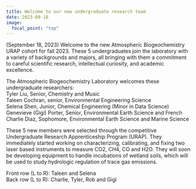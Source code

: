 ```yaml
---
title: Welcome to our new undergraduate research team
date: 2023-09-18
image:
  focal_point: "top"
---
```

(September 18, 2023) Welcome to the new Atmospheric Biogeochemistry URAP cohort for fall 2023. These 5 undergraduates join the laboratory with a variety of backgrounds and majors, all bringing with them a commitment to careful scientific research, intellectual curiosity, and academic excellence.  

<!--more-->
The Atmospheric Biogeochemistry Laboratory welcomes these undergraduate researchers:<br>
Tyler Liu, Senior, Chemistry and Music<br>
Taleen Cochran, senior, Environmental Engineering Science<br>
Selena Shen, Junior, Chemical Engineering (Minor in Data Science)<br>
Genevieve (Gigi) Porter, Senior, Environmental Earth Science and French<br>
Charlie Diaz, Sophomore, Environmental Earth Science and Marine Science<br>
<p>
These 5 new members were selected through the competitive Undergraduate Research Apprenticeship Program (URAP). They immediately started working on characterizing, calibrating, and fixing two laser based instruments to measure CO2, CH4, CO and H2O. They will soon be developing equipment to handle incubations of wetland soils, which will be used to study hydrologic regulation of trace gas emissions.  
<p>
Front row (L to R): Taleen and Selena<br>
Back row (L to R): Charlie, Tyler, Rob and Gigi